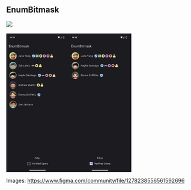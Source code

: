 ## EnumBitmask

[![](https://img.shields.io/badge/Читать_пост_в_телеге-24A1DE?style=for-the-badge&logo=telegram&logoColor=white)](https://t.me/foundout/45)

<div style="display: flex; justify-content: flex-start;">
    <img src=".github/pics/img1.jpg" width="33%" alt="Project Image 1">
    <img src=".github/pics/img2.jpg" width="33%" alt="Project Image 2">
</div>

Images: https://www.figma.com/community/file/1278238556561592696